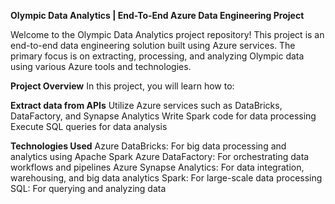 **Olympic Data Analytics | End-To-End Azure Data Engineering Project**

Welcome to the Olympic Data Analytics project repository! This project is an end-to-end data engineering solution built using Azure services. The primary focus is on extracting, processing, and analyzing Olympic data using various Azure tools and technologies.

**Project Overview**
In this project, you will learn how to:

**Extract data from APIs**
Utilize Azure services such as DataBricks, DataFactory, and Synapse Analytics
Write Spark code for data processing
Execute SQL queries for data analysis

**Technologies Used**
Azure DataBricks: For big data processing and analytics using Apache Spark
Azure DataFactory: For orchestrating data workflows and pipelines
Azure Synapse Analytics: For data integration, warehousing, and big data analytics
Spark: For large-scale data processing
SQL: For querying and analyzing data
